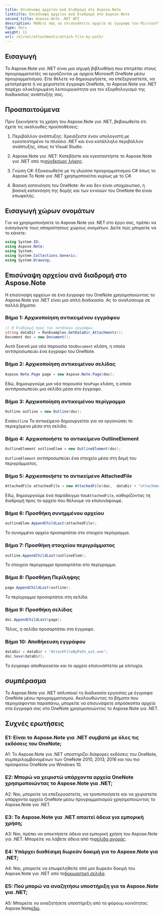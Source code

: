 ```yaml
---
title: Επισύναψη αρχείου ανά διαδρομή στο Aspose.Note
linktitle: Επισύναψη αρχείου ανά διαδρομή στο Aspose.Note
second_title: Aspose.Note .NET API
description: Μάθετε πώς να επισυνάπτετε αρχεία σε έγγραφα του Microsoft OneNote μέσω προγραμματισμού χρησιμοποιώντας το Aspose.Note για .NET. Απλοποιήστε τη διαδικασία ανάπτυξής σας με αυτό το ολοκληρωμένο σεμινάριο.
type: docs
weight: 11
url: /el/net/attachments/attach-file-by-path/
---
```

## Εισαγωγή

Το Aspose.Note για .NET είναι μια ισχυρή βιβλιοθήκη που επιτρέπει στους προγραμματιστές να εργάζονται με αρχεία Microsoft OneNote μέσω προγραμματισμού. Είτε θέλετε να δημιουργήσετε, να επεξεργαστείτε, να μετατρέψετε ή να χειριστείτε έγγραφα OneNote, το Aspose.Note για .NET παρέχει ολοκληρωμένη λειτουργικότητα για τον εξορθολογισμό της διαδικασίας ανάπτυξής σας.

## Προαπαιτούμενα

Πριν ξεκινήσετε τη χρήση του Aspose.Note για .NET, βεβαιωθείτε ότι έχετε τις ακόλουθες προϋποθέσεις:

1. Περιβάλλον ανάπτυξης: Χρειάζεστε έναν υπολογιστή με εγκατεστημένο το πλαίσιο .NET και ένα κατάλληλο περιβάλλον ανάπτυξης, όπως το Visual Studio.

2.  Aspose.Note για .NET: Κατεβάστε και εγκαταστήστε το Aspose.Note για .NET από το[σύνδεσμος λήψης](https://releases.aspose.com/note/net/).

3. Γνώση C#: Εξοικειωθείτε με τη γλώσσα προγραμματισμού C# όπως το Aspose.Το Note για .NET χρησιμοποιείται κυρίως με το C#.

4. Βασική κατανόηση του OneNote: Αν και δεν είναι υποχρεωτικό, η βασική κατανόηση της δομής και των εννοιών του OneNote θα είναι επωφελής.

## Εισαγωγή χώρων ονομάτων

Για να χρησιμοποιήσετε το Aspose.Note για .NET στο έργο σας, πρέπει να εισαγάγετε τους απαραίτητους χώρους ονομάτων. Δείτε πώς μπορείτε να το κάνετε:

```csharp
using System.IO;
using Aspose.Note;
using System;
using System.Collections.Generic;
using System.Drawing;
```

## Επισύναψη αρχείου ανά διαδρομή στο Aspose.Note

Η επισύναψη αρχείων σε ένα έγγραφο του OneNote χρησιμοποιώντας το Aspose.Note για .NET είναι μια απλή διαδικασία. Ας το αναλύσουμε σε πολλά βήματα:

### Βήμα 1: Αρχικοποίηση αντικειμένου εγγράφου

```csharp
// Η διαδρομή προς τον κατάλογο εγγράφων.
string dataDir = RunExamples.GetDataDir_Attachments();
Document doc = new Document();
```

 Αυτό ξεκινά μια νέα παρουσία του`Document` κλάση, η οποία αντιπροσωπεύει ένα έγγραφο του OneNote.

### Βήμα 2: Αρχικοποίηση αντικειμένου σελίδας

```csharp
Aspose.Note.Page page = new Aspose.Note.Page(doc);
```

 Εδώ, δημιουργούμε μια νέα παρουσία του`Page` κλάση, η οποία αντιπροσωπεύει μια σελίδα μέσα στο έγγραφο.

### Βήμα 3: Αρχικοποίηση αντικειμένου περίγραμμα

```csharp
Outline outline = new Outline(doc);
```

 Ενα`Outline` Το αντικείμενο δημιουργείται για να οργανώσει το περιεχόμενο μέσα στη σελίδα.

### Βήμα 4: Αρχικοποιήστε το αντικείμενο OutlineElement

```csharp
OutlineElement outlineElem = new OutlineElement(doc);
```

`OutlineElement` αντιπροσωπεύει ένα στοιχείο μέσα στη δομή του περιγράμματος.

### Βήμα 5: Αρχικοποιήστε το αντικείμενο AttachedFile

```csharp
AttachedFile attachedFile = new AttachedFile(doc,  dataDir + "attachment.txt");
```

 Εδώ, δημιουργούμε ένα παράδειγμα του`AttachedFile`, καθορίζοντας τη διαδρομή προς το αρχείο που θέλουμε να επισυνάψουμε.

### Βήμα 6: Προσθήκη συνημμένου αρχείου

```csharp
outlineElem.AppendChildLast(attachedFile);
```

Το συνημμένο αρχείο προσαρτάται στο στοιχείο περίγραμμα.

### Βήμα 7: Προσθήκη στοιχείου περιγράμματος

```csharp
outline.AppendChildLast(outlineElem);
```

Το στοιχείο περίγραμμα προσαρτάται στο περίγραμμα.

### Βήμα 8: Προσθήκη Περίληψης

```csharp
page.AppendChildLast(outline);
```

Το περίγραμμα προσαρτάται στη σελίδα.

### Βήμα 9: Προσθήκη σελίδας

```csharp
doc.AppendChildLast(page);
```

Τέλος, η σελίδα προσαρτάται στο έγγραφο.

### Βήμα 10: Αποθήκευση εγγράφου

```csharp
dataDir = dataDir + "AttachFileByPath_out.one";
doc.Save(dataDir);
```

Το έγγραφο αποθηκεύεται και το αρχείο επισυνάπτεται με επιτυχία.

## συμπέρασμα

Το Aspose.Note για .NET απλοποιεί τη διαδικασία εργασίας με έγγραφα OneNote μέσω προγραμματισμού. Ακολουθώντας τα βήματα που περιγράφονται παραπάνω, μπορείτε να επισυνάψετε απρόσκοπτα αρχεία στα έγγραφά σας στο OneNote χρησιμοποιώντας το Aspose.Note για .NET.

## Συχνές ερωτήσεις

### Ε1: Είναι το Aspose.Note για .NET συμβατό με όλες τις εκδόσεις του OneNote;

A1: Το Aspose.Note για .NET υποστηρίζει διάφορες εκδόσεις του OneNote, συμπεριλαμβανομένων των OneNote 2010, 2013, 2016 και του πιο πρόσφατου OneNote για Windows 10.

### Ε2: Μπορώ να χειριστώ υπάρχοντα αρχεία OneNote χρησιμοποιώντας το Aspose.Note για .NET;

A2: Ναι, μπορείτε να επεξεργαστείτε, να τροποποιήσετε και να χειριστείτε υπάρχοντα αρχεία OneNote μέσω προγραμματισμού χρησιμοποιώντας το Aspose.Note για .NET.

### Ε3: Το Aspose.Note για .NET απαιτεί άδεια για εμπορική χρήση;

A3: Ναι, πρέπει να αποκτήσετε άδεια για εμπορική χρήση του Aspose.Note για .NET. Μπορείτε να λάβετε άδεια από το[σελίδα αγοράς](https://purchase.aspose.com/buy).

### Ε4: Υπάρχει διαθέσιμη δωρεάν δοκιμή για το Aspose.Note για .NET;

 A4: Ναι, μπορείτε να επωφεληθείτε από μια δωρεάν δοκιμή του Aspose.Note για .NET από το[δοκιμαστική σελίδα](https://releases.aspose.com/).

### Ε5: Πού μπορώ να αναζητήσω υποστήριξη για το Aspose.Note για .NET;

 A5: Μπορείτε να αναζητήσετε υποστήριξη από τα φόρουμ κοινότητας Aspose.Note[εδώ](https://forum.aspose.com/c/note/28).